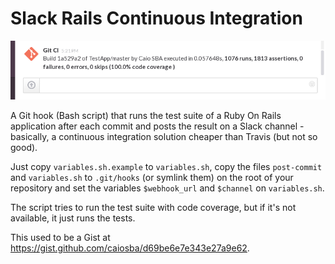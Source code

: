 Slack Rails Continuous Integration
==================================

![Screenshot](slack-rails-ci.png?raw=true "Screenshot")

A Git hook (Bash script) that runs the test suite of a Ruby On Rails application after each commit and posts the result
on a Slack channel - basically, a continuous integration solution cheaper than Travis (but not so good).

Just copy `variables.sh.example` to `variables.sh`, copy the files `post-commit` and `variables.sh` to `.git/hooks` (or symlink them) on the root of your repository and set the variables `$webhook_url` and `$channel` on `variables.sh`.

The script tries to run the test suite with code coverage, but if it's not available, it just runs the tests.

This used to be a Gist at https://gist.github.com/caiosba/d69be6e7e343e27a9e62.
